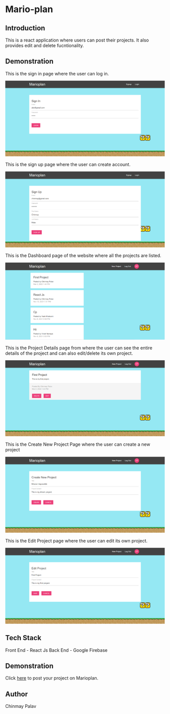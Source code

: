 # Mario-plan

## Introduction
This is a react application where users can post their projects. It also provides edit and delete fucntionality.

## Demonstration
This is the sign in page where the user can log in.

![signinpage](/src/img/signin.png)

This is the sign up page where the user can create account.

![signup](/src/img/signup.png)

This is the Dashboard page of the website where all the projects are listed.

![dashboardpage](/src/img/dashboardp.png)

This is the Project Details page from where the user can see the entire details of the project and can also edit/delete its own project.

![projectdpage](/src/img/projectd.png)

This is the Create New Project Page where the user can create a new project

![createppage](/src/img/createp.png)

This is the Edit Project page where the user can edit its own project.

![editpage](/src/img/editproject.png)

## Tech Stack
Front End - React Js
Back End - Google Firebase

## Demonstration

Click [here](https://net-ninja-marioplan-53eec.web.app/signin) to post your project on Marioplan.

## Author
Chinmay Palav
